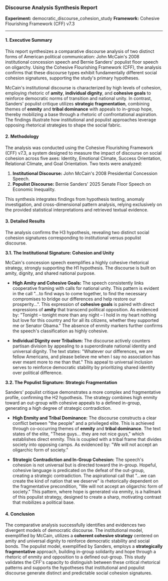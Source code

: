 ### **Discourse Analysis Synthesis Report**

**Experiment:** democratic_discourse_cohesion_study
**Framework:** Cohesive Flourishing Framework (CFF) v7.3

---

#### **1. Executive Summary**

This report synthesizes a comparative discourse analysis of two distinct forms of American political communication: John McCain's 2008 institutional concession speech and Bernie Sanders' populist floor speech on oligarchy. Using the Cohesive Flourishing Framework (CFF), the analysis confirms that these discourse types exhibit fundamentally different social cohesion signatures, supporting the study's primary hypotheses.

McCain's institutional discourse is characterized by high levels of cohesion, employing rhetoric of **amity**, **individual dignity**, and **cohesive goals** to reinforce democratic norms of transition and national unity. In contrast, Sanders' populist critique utilizes **strategic fragmentation**, combining themes of **enmity** and **tribal dominance** with appeals to in-group hope, thereby mobilizing a base through a rhetoric of confrontational aspiration. The findings illustrate how institutional and populist approaches leverage opposing rhetorical strategies to shape the social fabric.

#### **2. Methodology**

The analysis was conducted using the Cohesive Flourishing Framework (CFF) v7.3, a system designed to measure the impact of discourse on social cohesion across five axes: Identity, Emotional Climate, Success Orientation, Relational Climate, and Goal Orientation. Two texts were analyzed:
1.  **Institutional Discourse:** John McCain's 2008 Presidential Concession Speech.
2.  **Populist Discourse:** Bernie Sanders' 2025 Senate Floor Speech on Economic Inequality.

This synthesis integrates findings from hypothesis testing, anomaly investigation, and cross-dimensional pattern analysis, relying exclusively on the provided statistical interpretations and retrieved textual evidence.

#### **3. Detailed Results**

The analysis confirms the H3 hypothesis, revealing two distinct social cohesion signatures corresponding to institutional versus populist discourse.

**3.1. The Institutional Signature: Cohesion and Unity**

McCain's concession speech exemplifies a highly cohesive rhetorical strategy, strongly supporting the H1 hypothesis. The discourse is built on amity, dignity, and shared national purpose.

*   **High Amity and Cohesive Goals:** The speech consistently links cooperative framing with calls for national unity. This pattern is evident in the call "...to find ways to come together, to find the necessary compromises to bridge our differences and help restore our prosperity...". This expression of **cohesive goals** is paired with direct expressions of **amity** that transcend political opposition. As evidenced by: "Tonight – tonight more than any night – I hold in my heart nothing but love for this country and for all its citizens, whether they supported me or Senator Obama." The absence of enmity markers further confirms the speech's classification as highly cohesive.

*   **Individual Dignity over Tribalism:** The discourse actively counters partisan division by appealing to a superordinate national identity and universal dignity. The text states: "Whatever our differences, we are fellow Americans, and please believe me when I say no association has ever meant more to me than that." This appeal to universal inclusion serves to reinforce democratic stability by prioritizing shared identity over political difference.

**3.2. The Populist Signature: Strategic Fragmentation**

Sanders' populist critique demonstrates a more complex and fragmentative profile, confirming the H2 hypothesis. The strategy combines high enmity toward an out-group with cohesive appeals to a defined in-group, generating a high degree of strategic contradiction.

*   **High Enmity and Tribal Dominance:** The discourse constructs a clear conflict between "the people" and a privileged elite. This is achieved through co-occurring themes of **enmity** and **tribal dominance**. The text states of the elite, "These guys... they are not nice guys," which establishes direct enmity. This is coupled with a tribal frame that divides society into opposing camps. As evidenced by: "We will not accept an oligarchic form of society."

*   **Strategic Contradiction and In-Group Cohesion:** The speech's cohesion is not universal but is directed toward the in-group. Hopeful, cohesive language is predicated on the defeat of the out-group, creating a strategic contradiction. The aspirational call that "...we can create the kind of nation that we deserve" is rhetorically dependent on the fragmentative precondition, "We will not accept an oligarchic form of society." This pattern, where hope is generated via enmity, is a hallmark of this populist strategy, designed to create a sharp, motivating contrast that mobilizes a political base.

#### **4. Conclusion**

The comparative analysis successfully identifies and evidences two divergent models of democratic discourse. The institutional model, exemplified by McCain, utilizes a **coherent cohesive strategy** centered on amity and universal dignity to reinforce democratic stability and social bonds. The populist model, exemplified by Sanders, employs a **strategically fragmentative** approach, building in-group solidarity and hope through a rhetoric of enmity and opposition to a defined out-group. This study validates the CFF's capacity to distinguish between these critical rhetorical patterns and supports the hypotheses that institutional and populist discourse generate distinct and predictable social cohesion signatures.